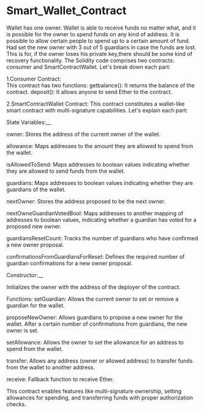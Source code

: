 # Smart_Wallet_Contract
Wallet has one owner. Wallet is able to receive funds no matter what, and it is possible for the owner to spend funds on any kind of address.
It is possible to allow certain people to spend up to a certain amount of fund. 
Had set the new owner with 3 out of 5 guardians in case the funds are lost. This is for, if the owner loses his private key,there should be some kind of recovery functionality.
The Solidity code comprises two contracts: consumer and SmartContractWallet. 
Let's break down each part:
	
1.Consumer Contract:	  
  This contract has two functions:
getbalance(): It returns the balance of the contract.
deposit(): It allows anyone to send Ether to the contract.

2.SmartContractWallet Contract:
      This contract constitutes a wallet-like smart contract with multi-signature capabilities. Let's explain each part:

State Variables:__

owner: Stores the address of the current owner of the wallet.

allowance: Maps addresses to the amount they are allowed to spend from the wallet.

isAllowedToSend: Maps addresses to boolean values indicating whether they are allowed to send funds from the wallet.

guardians: Maps addresses to boolean values indicating whether they are guardians of the wallet.

nextOwner: Stores the address proposed to be the next owner.

nextOwneGuardianVotedBool: Maps addresses to another mapping of addresses to boolean values, indicating whether a guardian has voted for a proposed new owner.

guardiansResetCount: Tracks the number of guardians who have confirmed a new owner proposal.

confirmationsFromGuardiansForReset: Defines the required number of guardian confirmations for a new owner proposal.

Constructor:__

Initializes the owner with the address of the deployer of the contract.

Functions:
setGuardian: Allows the current owner to set or remove a guardian for the wallet.

proposeNewOwner: Allows guardians to propose a new owner for the wallet. After a certain number of confirmations from guardians, the new owner is set.

setAllowance: Allows the owner to set the allowance for an address to spend from the wallet.

transfer: Allows any address (owner or allowed address) to transfer funds from the wallet to another address.

receive: Fallback function to receive Ether.

This contract enables features like multi-signature ownership, setting allowances for spending, and transferring funds with proper authorization checks.
